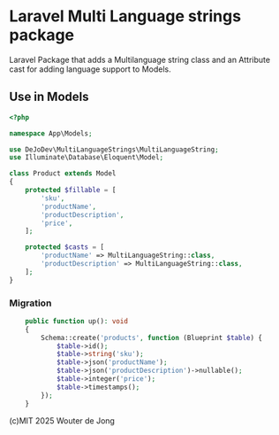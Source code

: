 # Laravel Multi Language strings package
Laravel Package that adds a Multilanguage string class and an Attribute cast for adding language support to Models.

## Use in Models
```php
<?php

namespace App\Models;

use DeJoDev\MultiLanguageStrings\MultiLanguageString;
use Illuminate\Database\Eloquent\Model;

class Product extends Model
{
    protected $fillable = [
        'sku',
        'productName',
        'productDescription',
        'price',
    ];

    protected $casts = [
        'productName' => MultiLanguageString::class,
        'productDescription' => MultiLanguageString::class,
    ];
}
```

### Migration
```php
    public function up(): void
    {
        Schema::create('products', function (Blueprint $table) {
            $table->id();
            $table->string('sku');
            $table->json('productName');
            $table->json('productDescription')->nullable();
            $table->integer('price');
            $table->timestamps();
        });
    }
```

(c)MIT 2025 Wouter de Jong
